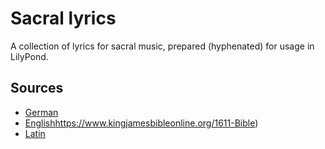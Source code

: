 # Sacral lyrics

A collection of lyrics for sacral music, prepared (hyphenated) for usage in LilyPond.



## Sources

- [German](http://www.zeno.org/Literatur/M/Luther,+Martin/Luther-Bibel+1545)
- [English]()https://www.kingjamesbibleonline.org/1611-Bible)
- [Latin](http://www.vatican.va/archive/bible/nova_vulgata/documents/nova-vulgata_index_lt.html)
